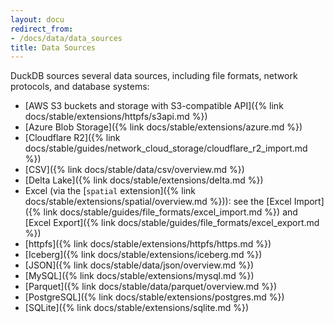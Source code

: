 ```yaml
---
layout: docu
redirect_from:
- /docs/data/data_sources
title: Data Sources
---
```


DuckDB sources several data sources, including file formats, network protocols, and database systems:

* [AWS S3 buckets and storage with S3-compatible API]({% link docs/stable/extensions/httpfs/s3api.md %})
* [Azure Blob Storage]({% link docs/stable/extensions/azure.md %})
* [Cloudflare R2]({% link docs/stable/guides/network_cloud_storage/cloudflare_r2_import.md %})
* [CSV]({% link docs/stable/data/csv/overview.md %})
* [Delta Lake]({% link docs/stable/extensions/delta.md %})
* Excel (via the [`spatial` extension]({% link docs/stable/extensions/spatial/overview.md %})): see the [Excel Import]({% link docs/stable/guides/file_formats/excel_import.md %}) and [Excel Export]({% link docs/stable/guides/file_formats/excel_export.md %})
* [httpfs]({% link docs/stable/extensions/httpfs/https.md %})
* [Iceberg]({% link docs/stable/extensions/iceberg.md %})
* [JSON]({% link docs/stable/data/json/overview.md %})
* [MySQL]({% link docs/stable/extensions/mysql.md %})
* [Parquet]({% link docs/stable/data/parquet/overview.md %})
* [PostgreSQL]({% link docs/stable/extensions/postgres.md %})
* [SQLite]({% link docs/stable/extensions/sqlite.md %})
